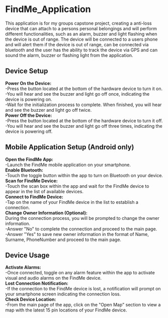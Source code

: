 # FindMe_Application

This application is for my groups capstone project, creating a anti-loss device that can attach to a persons personal belongings
and will perform different functionalities, such as an alarm, buzzer and light flashing when the device is out of range. The
device will be connected to a users phone and will alert them if the device is out of range, can be connected via bluetooth
and the user has the ability to track the device via GPS and can sound the alarm, buzzer or flashing light from the application.


## Device Setup  
**Power On the Device:**  
-Press the button located at the bottom of the hardware device to turn it on.  
-You will hear and see the buzzer and light go off once, indicating the device is powering on.  
-Wait for the initialization process to complete. When finished, you will hear and see the buzzer and light go off twice.  
**Power Off the Device:**  
-Press the button located at the bottom of the hardware device to turn it off.  
-You will hear and see the buzzer and light go off three times, indicating the device is powering off.  

## Mobile Application Setup (Android only)
**Open the FindMe App:**   
-Launch the FindMe mobile application on your smartphone.  
**Enable Bluetooth:**  
-Touch the toggle button within the app to turn on Bluetooth on your device.  
**Scan for FindMe Device:**  
-Touch the scan box within the app and wait for the FindMe device to appear in the list of available devices.  
**Connect to FindMe Device:**  
-Tap on the name of your FindMe device in the list to establish a connection.  
**Change Owner Information (Optional):**  
During the connection process, you will be prompted to change the owner information.   
-Answer "No" to complete the connection and proceed to the main page.  
-Answer "Yes" to save new owner information in the format of Name, Surname, PhoneNumber and proceed to the main page.  

## Device Usage
**Activate Alarms:**  
-Once connected, toggle on any alarm feature within the app to activate visual and audio alarms on the FindMe device.  
**Lost Connection Notification:**  
-If the connection to the FindMe device is lost, a notification will prompt on your smartphone screen indicating the connection loss.  
**Check Device Location:**  
-From the main page of the app, click on the "Open Map" section to view a map with the latest 15 pin locations of your FindMe device.  
